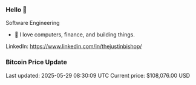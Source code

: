 ### Hello 🤙  

Software Engineering

- 🔭 I love computers, finance, and building things.
  
LinkedIn: https://www.linkedin.com/in/thejustinbishop/  



















































































































































































































































































































































































































































































































### Bitcoin Price Update
Last updated: 2025-05-29 08:30:09 UTC
Current price: $108,076.00 USD
